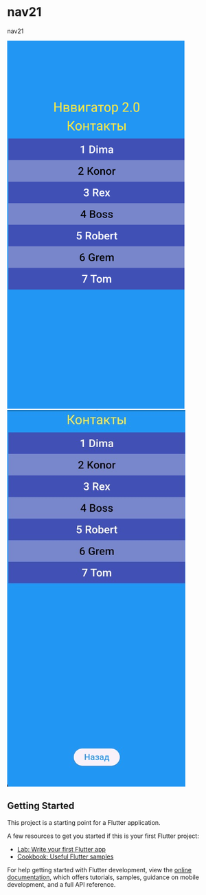 # nav21

nav21

![Screnshot](https://github.com/fatewritecode/nav21/blob/main/assets/scr.png)
![Screnshot](https://github.com/fatewritecode/mynavigator/blob/main/assets/scr.jpg)

## Getting Started

This project is a starting point for a Flutter application.

A few resources to get you started if this is your first Flutter project:

- [Lab: Write your first Flutter app](https://docs.flutter.dev/get-started/codelab)
- [Cookbook: Useful Flutter samples](https://docs.flutter.dev/cookbook)

For help getting started with Flutter development, view the
[online documentation](https://docs.flutter.dev/), which offers tutorials,
samples, guidance on mobile development, and a full API reference.
